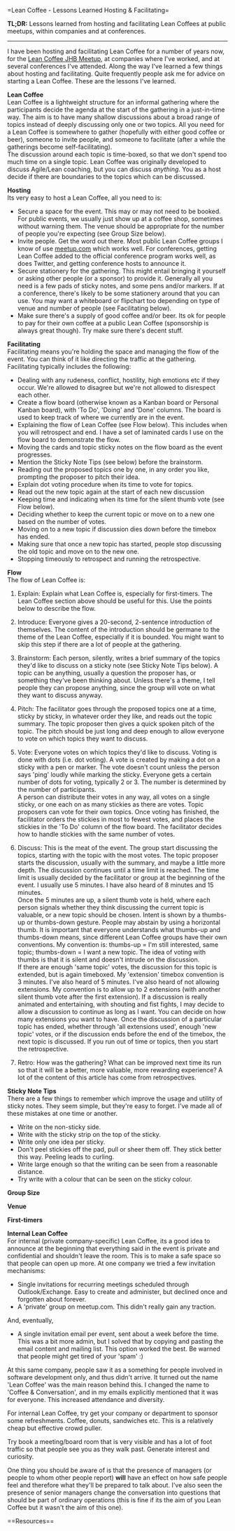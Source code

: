 =Lean Coffee - Lessons Learned Hosting & Facilitating=

**TL;DR:** Lessons learned from hosting and facilitating Lean Coffees at public meetups, within companies and at conferences.

--------

I have been hosting and facilitating Lean Coffee for a number of years now, for the [Lean Coffee JHB Meetup](https://www.meetup.com/Lean-Coffee-JHB/), at companies where I've worked, and at several conferences I've attended. Along the way I've learned a few things about hosting and facilitating. Quite frequently people ask me for advice on starting a Lean Coffee. These are the lessons I've learned.

**Lean Coffee**  
Lean Coffee is a lightweight structure for an informal gathering where the participants decide the agenda at the start of the gathering in a just-in-time way. The aim is to have many shallow discussions about a broad range of topics instead of deeply discussing only one or two topics. All you need for a Lean Coffee is somewhere to gather (hopefully with either good coffee or beer), someone to invite people, and someone to facilitate (after a while the gatherings become self-facilitating).  
The discussion around each topic is time-boxed, so that we don't spend too much time on a single topic. Lean Coffee was originally developed to discuss Agile/Lean coaching, but you can discuss *anything*. You as a host decide if there are boundaries to the topics which can be discussed. 

**Hosting**  
Its very easy to host a Lean Coffee, all you need to is:

* Secure a space for the event. This may or may not need to be booked. For public events, we usually just show up at a coffee shop, sometimes without warning them. The venue should be appropriate for the number of people you're expecting (see Group Size below).
* Invite people. Get the word out there. Most public Lean Coffee groups I know of use [meetup.com](meetup.com) which works well. For conferences, getting Lean Coffee added to the official conference program works well, as does Twitter, and getting conference hosts to announce it.
* Secure stationery for the gathering. This might entail bringing it yourself or asking other people (or a sponsor) to provide it. Generally all you need is a few pads of sticky notes, and some pens and/or markers. If at a conference, there's likely to be some stationery around that you can use. You may want a whiteboard or flipchart too depending on type of venue and number of people (see Facilitating below).
* Make sure there's a supply of good coffee and/or beer. Its ok for people to pay for their own coffee at a public Lean Coffee (sponsorship is always great though). Try make sure there's decent stuff. 

**Facilitating**  
Facilitating means you're holding the space and managing the flow of the event. You can think of it like directing the traffic at the gathering. Facilitating typically includes the following:

* Dealing with any rudeness, conflict, hostility, high emotions etc if they occur. We're allowed to disagree but we're not allowed to disrespect each other. 
* Create a flow board (otherwise known as a Kanban board or Personal Kanban board), with 'To Do', 'Doing' and 'Done' columns. The board is used to keep track of where we currently are in the event.
* Explaining the flow of Lean Coffee (see Flow below). This includes when you will retrospect and end. I have a set of laminated cards I use on the flow board to demonstrate the flow.
* Moving the cards and topic sticky notes on the flow board as the event progresses.
* Mention the Sticky Note Tips (see below) before the brainstorm.
* Reading out the proposed topics one by one, in any order you like, prompting the proposer to pitch their idea.
* Explain dot voting procedure when its time to vote for topics.
* Read out the new topic again at the start of each new discussion 
* Keeping time and indicating when its time for the silent thumb vote (see Flow below).
* Deciding whether to keep the current topic or move on to a new one based on the number of votes.
* Moving on to a new topic if discussion dies down before the timebox has ended.
* Making sure that once a new topic has started, people stop discussing the old topic and move on to the new one.
* Stopping timeously to retrospect and running the retrospective.

**Flow**  
The flow of Lean Coffee is:

 1. Explain: Explain what Lean Coffee is, especially for first-timers. The Lean Coffee section above should be useful for this. Use the points below to describe the flow. 
 2. Introduce: Everyone gives a 20-second, 2-sentence introduction of themselves. The content of the introduction should be germane to the theme of the Lean Coffee, especially if it is bounded. You might want to skip this step if there are a lot of people at the gathering.
 3. Brainstorm: Each person, silently, writes a brief summary of  the topics they'd like to discuss on a sticky note (see Sticky Note Tips below). A topic can be anything, usually a question the proposer has, or something they've been thinking about. Unless there's a theme, I tell people they can propose anything, since the group will vote on what they want to discuss anyway. 
 4. Pitch: The facilitator goes through the proposed topics one at a time, sticky by sticky, in whatever order they like, and reads out the topic summary. The topic proposer then gives a quick spoken pitch of the topic. The pitch should be just long and deep enough to allow everyone to vote on which topics they want to discuss. 
 5. Vote: Everyone votes on which topics they'd like to discuss. Voting is done with dots (i.e. dot voting). A vote is created by making a dot on a sticky with a pen or marker. The vote doesn't count unless the person says 'ping' loudly while marking the sticky. Everyone gets a certain number of dots for voting, typically 2 or 3. The number is determined by the number of participants.  
 A person can distribute their votes in any way, all votes on a single sticky, or one each on as many stickies as there are votes. Topic proposers can vote for their own topics. Once voting has finished, the facilitator orders the stickies in most to fewest votes, and places the stickies in the 'To Do' column of the flow board. The facilitator decides how to handle stickies with the same number of votes.

 6. Discuss: This is the meat of the event. The group start discussing the topics, starting with the topic with the most votes. The topic proposer starts the discussion, usually with the summary, and maybe a little more depth. The discussion continues until a time limit is reached. The time limit is usually decided by the facilitator or group at the beginning of the event. I usually use 5 minutes. I have also heard of 8 minutes and 15 minutes.  
 Once the 5 minutes are up, a silent thumb vote is held, where each person signals whether they think discussing the current topic is valuable, or a new topic should be chosen. Intent is shown by a thumbs-up or thumbs-down gesture. People may abstain by using a horizontal thumb. It is important that everyone understands what thumbs-up and thumbs-down means, since different Lean Coffee groups have their own conventions. My convention is: thumbs-up = I'm still interested, same topic; thumbs-down = I want a new topic. The idea of voting with thumbs is that it is silent and doesn't intrude on the discussion.  
 If there are enough 'same topic' votes, the discussion for this topic is extended, but is again timeboxed. My 'extension' timebox convention is 3 minutes. I've also heard of 5 minutes. I've also heard of not allowing extensions. My convention is to allow up to 2 extensions (with another silent thumb vote after the first extension). If a discussion is really animated and entertaining, with shouting and fist fights, I may decide to allow a discussion to continue as long as I want. You can decide on how many extensions you want to have. Once the discussion of a particular topic has ended, whether through 'all extensions used', enough 'new topic' votes, or if the discussion ends before the end of the timebox, the next topic is discussed.  If you run out of time or topics, then you start the retrospective.

 7. Retro: How was the gathering? What can be improved next time its run so that it will be a better, more valuable, more rewarding experience? A lot of the content of this article has come from retrospectives.

**Sticky Note Tips**  
There are a few things to remember which improve the usage and utility of sticky notes. They seem simple, but they're easy to forget. I've made all of these mistakes at one time or another.

* Write on the non-sticky side.
* Write with the sticky strip on the top of the sticky.
* Write only one idea per sticky.
* Don't peel stickies off the pad, pull or sheer them off. They stick better this way. Peeling leads to curling.
* Write large enough so that the writing can be seen from a reasonable distance.
* Try write with a colour that can be seen on the sticky colour.

**Group Size**

**Venue**

**First-timers**

**Internal Lean Coffee**  
For internal (private company-specific) Lean Coffee, its a good idea to announce at the beginning that everything said in the event is private and confidential and shouldn't leave the room. This is to make a safe space so that people can open up more.
At one company we tried a few invitation mechanisms:

 * Single invitations for recurring meetings scheduled through Outlook/Exchange. Easy to create and administer, but declined once and forgotten about forever.
 * A 'private' group on meetup.com. This didn't really gain any traction.

 And, eventually,

 * A single invitation email per event, sent about a week before the time. This was a bit more admin, but I solved that by copying and pasting the email content and mailing list. This option worked the best. Be warned that people might get tired of your 'spam' :)

At this same company, people saw it as a something for people involved in software development only, and thus didn't arrive. It turned out the name 'Lean Coffee' was the main reason behind this. I changed the name to 'Coffee & Conversation', and in my emails explicitly mentioned that it was for everyone. This increased attendance and diversity.

For internal Lean Coffee, try get your company or department to sponsor some refreshments. Coffee, donuts, sandwiches etc. This is a relatively cheap but effective crowd puller.

Try book a meeting/board room that is very visible and has a lot of foot traffic so that people see you as they walk past. Generate interest and curiosity.

One thing you should be aware of is that the presence of managers (or people to whom other people report) **will** have an effect on how safe people feel and therefore what they'll be prepared to talk about. I've also seen the presence of senior managers change the conversation into questions that should be part of ordinary operations (this is fine if its the aim of you Lean Coffee but it wasn't the aim of this one).

==Resources==
